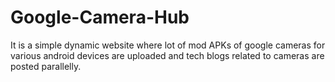 # Google-Camera-Hub
It is a simple dynamic website where lot of mod APKs of google cameras for various android devices are uploaded and tech blogs related to cameras are posted parallelly.
